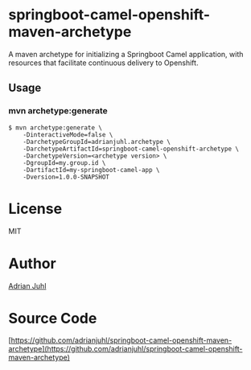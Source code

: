 # springboot-camel-openshift-maven-archetype

A maven archetype for initializing a Springboot Camel application, with resources that facilitate continuous delivery to Openshift.

## Usage

### mvn archetype:generate

```
$ mvn archetype:generate \
    -DinteractiveMode=false \
    -DarchetypeGroupId=adrianjuhl.archetype \
    -DarchetypeArtifactId=springboot-camel-openshift-archetype \
    -DarchetypeVersion=<archetype version> \
    -DgroupId=my.group.id \
    -DartifactId=my-springboot-camel-app \
    -Dversion=1.0.0-SNAPSHOT
```

# License

MIT

# Author

[Adrian Juhl](http://github.com/adrianjuhl)

# Source Code

[https://github.com/adrianjuhl/springboot-camel-openshift-maven-archetype](https://github.com/adrianjuhl/springboot-camel-openshift-maven-archetype)
